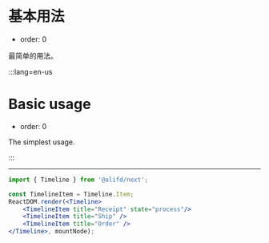 # 基本用法

- order: 0

最简单的用法。

:::lang=en-us

# Basic usage

- order: 0

The simplest usage.

:::

---

````jsx
import { Timeline } from '@alifd/next';

const TimelineItem = Timeline.Item;
ReactDOM.render(<Timeline>
    <TimelineItem title="Receipt" state="process"/>
    <TimelineItem title="Ship" />
    <TimelineItem title="Order" />
</Timeline>, mountNode);
````
